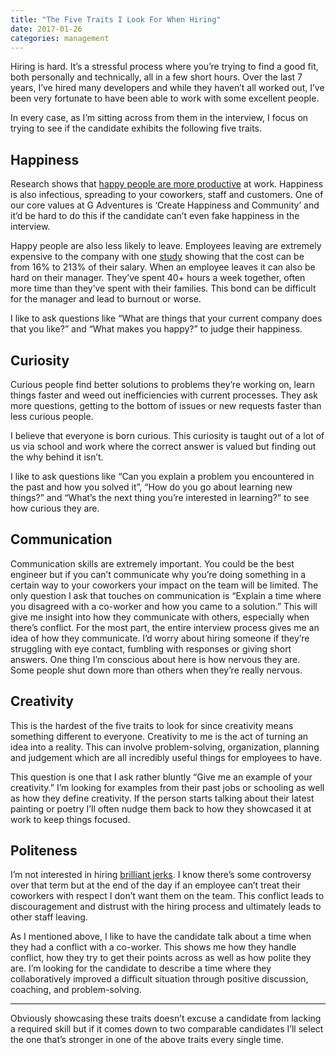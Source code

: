 ```yaml
---
title: "The Five Traits I Look For When Hiring"
date: 2017-01-26
categories: management
---
```


Hiring is hard. It’s a stressful process where you’re trying to find a good fit, both personally and technically, all in a few short hours. Over the last 7 years, I’ve hired many developers and while they haven’t all worked out, I’ve been very fortunate to have been able to work with some excellent people.

In every case, as I’m sitting across from them in the interview, I focus on trying to see if the candidate exhibits the following five traits.

## Happiness

Research shows that [happy people are more productive](http://www2.warwick.ac.uk/newsandevents/pressreleases/new_study_shows/) at work. Happiness is also infectious, spreading to your coworkers, staff and customers. One of our core values at G Adventures is ‘Create Happiness and Community’ and it’d be hard to do this if the candidate can’t even fake happiness in the interview.

Happy people are also less likely to leave. Employees leaving are extremely expensive to the company with one [study](https://www.americanprogress.org/wp-content/uploads/2012/11/CostofTurnover.pdf) showing that the cost can be from 16% to 213% of their salary. When an employee leaves it can also be hard on their manager. They’ve spent 40+ hours a week together, often more time than they’ve spent with their families. This bond can be difficult for the manager and lead to burnout or worse.

I like to ask questions like “What are things that your current company does that you like?” and “What makes you happy?” to judge their happiness.

## Curiosity

Curious people find better solutions to problems they’re working on, learn things faster and weed out inefficiencies with current processes. They ask more questions, getting to the bottom of issues or new requests faster than less curious people.

I believe that everyone is born curious. This curiosity is taught out of a lot of us via school and work where the correct answer is valued but finding out the why behind it isn’t.

I like to ask questions like “Can you explain a problem you encountered in the past and how you solved it”, “How do you go about learning new things?” and “What’s the next thing you’re interested in learning?” to see how curious they are.

## Communication

Communication skills are extremely important. You could be the best engineer but if you can’t communicate why you’re doing something in a certain way to your coworkers your impact on the team will be limited.
The only question I ask that touches on communication is “Explain a time where you disagreed with a co-worker and how you came to a solution.” This will give me insight into how they communicate with others, especially when there’s conflict. For the most part, the entire interview process gives me an idea of how they communicate. I’d worry about hiring someone if they’re struggling with eye contact, fumbling with responses or giving short answers. One thing I’m conscious about here is how nervous they are. Some people shut down more than others when they’re really nervous.

## Creativity

This is the hardest of the five traits to look for since creativity means something different to everyone. Creativity to me is the act of turning an idea into a reality. This can involve problem-solving, organization, planning and judgement which are all incredibly useful things for employees to have.

This question is one that I ask rather bluntly “Give me an example of your creativity.” I’m looking for examples from their past jobs or schooling as well as how they define creativity. If the person starts talking about their latest painting or poetry I’ll often nudge them back to how they showcased it at work to keep things focused.

## Politeness

I’m not interested in hiring [brilliant jerks](http://www.inc.com/jim-schleckser/why-netflix-doesn-t-tolerate-brilliant-jerks.html). I know there’s some controversy over that term but at the end of the day if an employee can’t treat their coworkers with respect I don’t want them on the team. This conflict leads to discouragement and distrust with the hiring process and ultimately leads to other staff leaving.

As I mentioned above, I like to have the candidate talk about a time when they had a conflict with a co-worker. This shows me how they handle conflict, how they try to get their points across as well as how polite they are. I’m looking for the candidate to describe a time where they collaboratively improved a difficult situation through positive discussion, coaching, and problem-solving.
- - - -
Obviously showcasing these traits doesn’t excuse a candidate from lacking a required skill but if it comes down to two comparable candidates I’ll select the one that’s stronger in one of the above traits every single time.